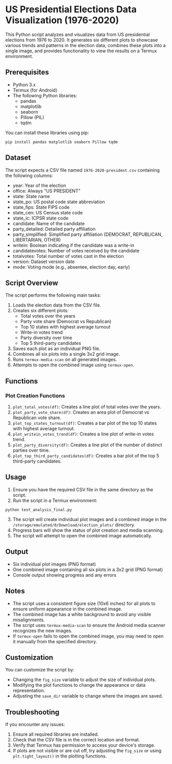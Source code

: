 # US Presidential Elections Data Visualization (1976-2020)

This Python script analyzes and visualizes data from US presidential elections from 1976 to 2020. It generates six different plots to showcase various trends and patterns in the election data, combines these plots into a single image, and provides functionality to view the results on a Termux environment.

## Prerequisites

- Python 3.x
- Termux (for Android)
- The following Python libraries:
  - pandas
  - matplotlib
  - seaborn
  - Pillow (PIL)
  - tqdm

You can install these libraries using pip:

```
pip install pandas matplotlib seaborn Pillow tqdm
```

## Dataset

The script expects a CSV file named `1976-2020-president.csv` containing the following columns:

- year: Year of the election
- office: Always "US PRESIDENT"
- state: State name
- state_po: US postal code state abbreviation
- state_fips: State FIPS code
- state_cen: US Census state code
- state_ic: ICPSR state code
- candidate: Name of the candidate
- party_detailed: Detailed party affiliation
- party_simplified: Simplified party affiliation (DEMOCRAT, REPUBLICAN, LIBERTARIAN, OTHER)
- writein: Boolean indicating if the candidate was a write-in
- candidatevotes: Number of votes received by the candidate
- totalvotes: Total number of votes cast in the election
- version: Dataset version date
- mode: Voting mode (e.g., absentee, election day, early)

## Script Overview

The script performs the following main tasks:

1. Loads the election data from the CSV file.
2. Creates six different plots:
   - Total votes over the years
   - Party vote share (Democrat vs Republican)
   - Top 10 states with highest average turnout
   - Write-in votes trend
   - Party diversity over time
   - Top 5 third-party candidates
3. Saves each plot as an individual PNG file.
4. Combines all six plots into a single 3x2 grid image.
5. Runs `termux-media-scan` on all generated images.
6. Attempts to open the combined image using `termux-open`.

## Functions

### Plot Creation Functions

1. `plot_total_votes(df)`: Creates a line plot of total votes over the years.
2. `plot_party_vote_share(df)`: Creates an area plot of Democrat vs Republican vote share.
3. `plot_top_states_turnout(df)`: Creates a bar plot of the top 10 states with highest average turnout.
4. `plot_writein_votes_trend(df)`: Creates a line plot of write-in votes trend.
5. `plot_party_diversity(df)`: Creates a line plot of the number of distinct parties over time.
6. `plot_top_third_party_candidates(df)`: Creates a bar plot of the top 5 third-party candidates.

## Usage

1. Ensure you have the required CSV file in the same directory as the script.
2. Run the script in a Termux environment:

```
python test_analysis_final.py
```

3. The script will create individual plot images and a combined image in the `/storage/emulated/0/Download/election_plots/` directory.
4. Progress bars will show the status of plot creation and media scanning.
5. The script will attempt to open the combined image automatically.

## Output

- Six individual plot images (PNG format)
- One combined image containing all six plots in a 3x2 grid (PNG format)
- Console output showing progress and any errors

## Notes

- The script uses a consistent figure size (10x6 inches) for all plots to ensure uniform appearance in the combined image.
- The combined image has a white background to avoid any visible misalignments.
- The script uses `termux-media-scan` to ensure the Android media scanner recognizes the new images.
- If `termux-open` fails to open the combined image, you may need to open it manually from the specified directory.

## Customization

You can customize the script by:

- Changing the `fig_size` variable to adjust the size of individual plots.
- Modifying the plot functions to change the appearance or data representation.
- Adjusting the `save_dir` variable to change where the images are saved.

## Troubleshooting

If you encounter any issues:

1. Ensure all required libraries are installed.
2. Check that the CSV file is in the correct location and format.
3. Verify that Termux has permission to access your device's storage.
4. If plots are not visible or are cut off, try adjusting the `fig_size` or using `plt.tight_layout()` in the plotting functions.
